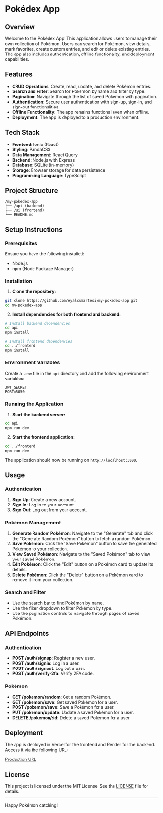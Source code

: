 # Pokédex App

## Overview

Welcome to the Pokédex App! This application allows users to manage their own collection of Pokémon. Users can search for Pokémon, view details, mark favorites, create custom entries, and edit or delete existing entries. The app also includes authentication, offline functionality, and deployment capabilities.

## Features

- **CRUD Operations**: Create, read, update, and delete Pokémon entries.
- **Search and Filter**: Search for Pokémon by name and filter by type.
- **Pagination**: Navigate through the list of saved Pokémon with pagination.
- **Authentication**: Secure user authentication with sign-up, sign-in, and sign-out functionalities.
- **Offline Functionality**: The app remains functional even when offline.
- **Deployment**: The app is deployed to a production environment.

## Tech Stack

- **Frontend**: Ionic (React)
- **Styling**: PandaCSS
- **Data Management**: React Query
- **Backend**: Node.js with Express
- **Database**: SQLite (in-memory)
- **Storage**: Browser storage for data persistence
- **Programming Language**: TypeScript

## Project Structure

```
/my-pokedex-app
├── /api (backend)
├── /ui (frontend)
└── README.md
```

## Setup Instructions

### Prerequisites

Ensure you have the following installed:

- Node.js
- npm (Node Package Manager)

### Installation

1. **Clone the repository:**

```bash
git clone https://github.com/eyalcumartesi/my-pokedex-app.git
cd my-pokedex-app
```

2. **Install dependencies for both frontend and backend:**

```bash
# Install backend dependencies
cd api
npm install

# Install frontend dependencies
cd ../frontend
npm install
```

### Environment Variables

Create a `.env` file in the `api` directory and add the following environment variables:

```
JWT_SECRET
PORT=5050
```

### Running the Application

1. **Start the backend server:**

```bash
cd api
npm run dev
```

2. **Start the frontend application:**

```bash
cd ../frontend
npm run dev
```

The application should now be running on `http://localhost:3000`.

## Usage

### Authentication

1. **Sign Up**: Create a new account.
2. **Sign In**: Log in to your account.
3. **Sign Out**: Log out from your account.

### Pokémon Management

1. **Generate Random Pokémon**: Navigate to the "Generate" tab and click the "Generate Random Pokémon" button to fetch a random Pokémon.
2. **Save Pokémon**: Click the "Save Pokémon" button to save the generated Pokémon to your collection.
3. **View Saved Pokémon**: Navigate to the "Saved Pokémon" tab to view your saved Pokémon.
4. **Edit Pokémon**: Click the "Edit" button on a Pokémon card to update its details.
5. **Delete Pokémon**: Click the "Delete" button on a Pokémon card to remove it from your collection.

### Search and Filter

- Use the search bar to find Pokémon by name.
- Use the filter dropdown to filter Pokémon by type.
- Use the pagination controls to navigate through pages of saved Pokémon.

## API Endpoints

### Authentication

- **POST /auth/signup**: Register a new user.
- **POST /auth/signin**: Log in a user.
- **POST /auth/signout**: Log out a user.
- **POST /auth/verify-2fa**: Verify 2FA code.

### Pokémon

- **GET /pokemon/random**: Get a random Pokémon.
- **GET /pokemon/save**: Get saved Pokémon for a user.
- **POST /pokemon/save**: Save a Pokémon for a user.
- **PUT /pokemon/update**: Update a saved Pokémon for a user.
- **DELETE /pokemon/:id**: Delete a saved Pokémon for a user.

## Deployment

The app is deployed in Vercel for the frontend and Render for the backend. Access it via the following URL:

[Production URL](https://my-pokedex-app-phi.vercel.app/login)

## License

This project is licensed under the MIT License. See the [LICENSE](LICENSE) file for details.

---

Happy Pokémon catching!
